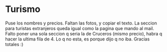# Turismo

Puse los nombres y precios. Faltan las fotos, y copiar el texto. La seccion para turistas extranjeros queda igual como la pagina que mando al mail.
Falto poner una sola seccion q seria la de Cruceros (mismo precio), habra q hacer la ultima fila de 4. 
Lo q no esta, es porque dijo q no iba. 
Gracias totales :)
